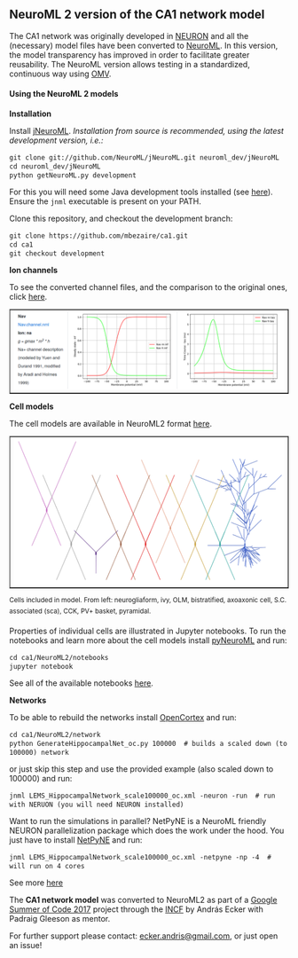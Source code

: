## NeuroML 2 version of the CA1 network model

The CA1 network was originally developed in [NEURON](https://www.neuron.yale.edu/neuron/) 
and all the (necessary) model files have been converted to [NeuroML](https://www.neuroml.org/neuromlv2). 
In this version, the model transparency has improved in order to facilitate greater reusability. 
The NeuroML version allows testing in a standardized, continuous way using [OMV](https://github.com/OpenSourceBrain/osb-model-validation).

#### Using the NeuroML 2 models
**Installation**

Install [jNeuroML](https://github.com/NeuroML/jNeuroML). *Installation from source is recommended, using the latest development version, i.e.:*

    git clone git://github.com/NeuroML/jNeuroML.git neuroml_dev/jNeuroML
    cd neuroml_dev/jNeuroML
    python getNeuroML.py development
    
For this you will need some Java development tools installed (see [here](https://github.com/NeuroML/jNeuroML)). Ensure the `jnml` executable is present on your PATH.

Clone this repository, and checkout the development branch:

    git clone https://github.com/mbezaire/ca1.git
    cd ca1
    git checkout development

**Ion channels**

To see the converted channel files, and the comparison to the original ones, 
click [here](https://github.com/mbezaire/ca1/tree/development/NeuroML2/channels).

<table border="1"><tr><td><a href="channels/channel_summary/README.md"><img src="channels/Channels.png" alt="ion channels"></a></td></tr></table>

**Cell models**

The cell models are available in NeuroML2 format [here](cells). 

<table border="1"><tr><td><a href="cells/visualize_cells.net.nml"><img src="cells/Cells.png" alt="cells"></a></td></tr></table>
<sup>Cells included in model. From left: neurogliaform, ivy, OLM, bistratified, axoaxonic cell, S.C. associated (sca), CCK, PV+ basket, pyramidal.</sup>

Properties of individual cells are illustrated in Jupyter notebooks. To run the notebooks and learn more about the cell models install [pyNeuroML](https://github.com/NeuroML/pyNeuroML) and run:

    cd ca1/NeuroML2/notebooks
    jupyter notebook

See all of the available notebooks [here](https://github.com/mbezaire/ca1/tree/development/NeuroML2/notebooks).
  
**Networks**

To be able to rebuild the networks install [OpenCortex](https://github.com/OpenSourceBrain/OpenCortex) and run:

    cd ca1/NeuroML2/network
    python GenerateHippocampalNet_oc.py 100000  # builds a scaled down (to 100000) network
    
or just skip this step and use the provided example (also scaled down to 100000) and run:

    jnml LEMS_HippocampalNetwork_scale100000_oc.xml -neuron -run  # run with NERUON (you will need NEURON installed) 
    
Want to run the simulations in parallel? NetPyNE is a NeuroML friendly NEURON parallelization package which does the work under the hood.
You just have to install [NetPyNE](https://github.com/Neurosim-lab/netpyne) and run:

    jnml LEMS_HippocampalNetwork_scale100000_oc.xml -netpyne -np -4  # will run on 4 cores

See more [here](https://github.com/mbezaire/ca1/tree/master/NeuroML2/network)

The **CA1 network model** was converted to NeuroML2 as part of a [Google Summer of Code 2017](https://developers.google.com/open-source/gsoc/) 
project through the [INCF](https://www.incf.org/) by András Ecker with Padraig Gleeson as mentor. 

For further support please contact: ecker.andris@gmail.com, or just open an issue!

